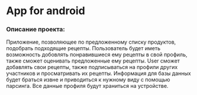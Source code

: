 # Аpp for android
### Описание проекта:
  Приложение, позволяющее по предложенному списку продуктов, подобрать подходящие рецепты.
  Пользователь будет иметь возможность добовлять понравившиеся ему рецепты в свой профиль, также сможет оценивать предложенные ему рецепты. User сможет добавлять свои рецепты, также подписываться на профили других участников и просматривать их рецепты.
  Информация для базы данных будет браться извне и приводиться к нужному виду с помощью парсинга. Все данные профиля будут храниться на устройстве. 
